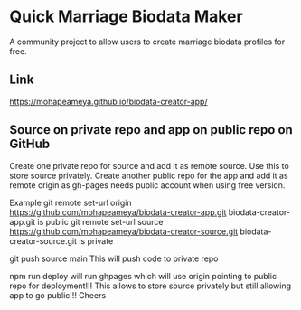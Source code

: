 # Quick Marriage Biodata Maker

A community project to allow users to create marriage biodata profiles for free.

## Link
https://mohapeameya.github.io/biodata-creator-app/

## Source on private repo and app on public repo on GitHub
Create one private repo for source and add it as remote source. Use this to store source privately.
Create another public repo for the app and add it as remote origin as gh-pages needs public account when using free version.

Example
git remote set-url origin https://github.com/mohapeameya/biodata-creator-app.git
biodata-creator-app.git is public
git remote set-url source https://github.com/mohapeameya/biodata-creator-source.git
biodata-creator-source.git is private

git push source main
This will push code to private repo

npm run deploy will run ghpages which will use origin pointing to public repo for deployment!!!
This allows to store source privately but still allowing app to go public!!! Cheers